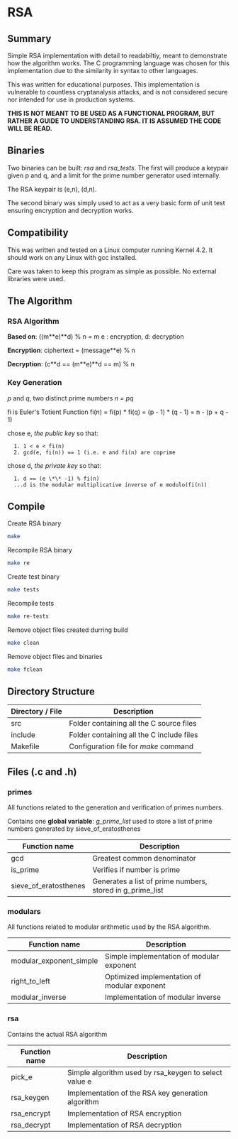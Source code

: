 # RSA

## Summary
Simple RSA implementation with detail to readabiltiy, meant to demonstrate
how the algorithm works. The C programming language was chosen for this
implementation due to the similarity in syntax to other languages.

This was written for educational purposes. This implementation is vulnerable to
countless cryptanalysis attacks, and is not considered secure nor intended for
use in production systems.

**THIS IS NOT MEANT TO BE USED AS A FUNCTIONAL PROGRAM, BUT RATHER A GUIDE
TO UNDERSTANDING RSA. IT IS ASSUMED THE CODE WILL BE READ.**

## Binaries
Two binaries can be built: *rsa* and *rsa_tests*. The first will produce a
keypair given p and q, and a limit for the prime number generator used
internally.

The RSA keypair is (e,n), (d,n).

The second binary was simply used to act as a very basic form of unit test
ensuring encryption and decryption works.

## Compatibility
This was written and tested on a Linux computer running Kernel 4.2.
It should work on any Linux with gcc installed.

Care was taken to keep this program as simple as possible. No external libraries
were used.

## The Algorithm
### RSA Algorithm
**Based on**: ((m\*\*e)\*\*d) % n = m
e : encryption, d: decryption

**Encryption**: ciphertext = (message\*\*e) % n

**Decryption**: (c**d == (m\*\*e)\*\*d == m)  % n

### Key Generation
*p* and *q*, two distinct prime numbers
*n = pq*

fi is Euler's Totient Function
fi(n) = fi(p) \* fi(q) = (p - 1) \* (q - 1) = n - (p + q - 1)

chose e, *the public key* so that:

      1. 1 < e < fi(n)
      2. gcd(e, fi(n)) == 1 (i.e. e and fi(n) are coprime

chose d, *the private key* so that:

      1. d == (e \*\* -1) % fi(n)
      ...d is the modular multiplicative inverse of e modulo(fi(n))

## Compile

Create RSA binary
```bash
make
```

Recompile RSA binary
```bash
make re
```

Create test binary
```bash
make tests
```

Recompile tests
```bash
make re-tests
```

Remove object files created durring build
```bash
make clean
```

Remove object files and binaries
```bash
make fclean
```

## Directory Structure

| Directory / File	| Description					|
| -------------		| -----------					|
| src			| Folder containing all the C source files	|
| include		| Folder containing all the C include files	|
| Makefile		| Configuration file for *make* command		|

## Files (.c and .h)
### primes
All functions related to the generation and verification of primes numbers.

Contains one **global variable**: *g_prime_list* used to store a list of prime
numbers generated by sieve_of_eratosthenes

| Function name	      	 | Description							|
| -------------		 | -----------							|
| gcd			 | Greatest common denominator					|
| is_prime		 | Verifies if number is prime					|
| sieve_of_eratosthenes	 | Generates a list of prime numbers, stored in g_prime_list	|

### modulars
All functions related to modular arithmetic used by the RSA algorithm.

| Function name		 	 | Description					|
| -------------		 	 | -----------					|
| modular_exponent_simple	 | Simple implementation of modular exponent	|
| right_to_left			 | Optimized implementation of modular exponent	|
| modular_inverse		 | Implementation of modular inverse   		|

### rsa
Contains the actual RSA algorithm

| Function name			| Description						|
| -------------			| -----------						|
| pick_e			| Simple algorithm used by rsa_keygen to select value e	|
| rsa_keygen			| Implementation of the RSA key generation  algorithm	|
| rsa_encrypt			| Implementation of RSA encryption			|
| rsa_decrypt			| Implementation of RSA decryption			|
